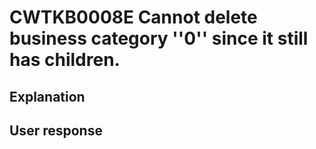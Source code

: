 # CWTKB0008E Cannot delete business category ''0'' since it still has children.

## Explanation

## User response